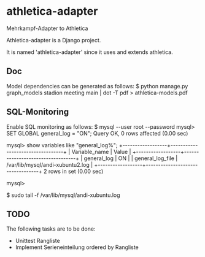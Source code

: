 athletica-adapter
=================

Mehrkampf-Adapter to Athletica

Athletica-adapter is a Django project.

It is named 'athletica-adapter' since it uses and extends athletica.

Doc
---

Model dependencies can be generated as follows:
$ python manage.py graph_models stadion meeting main | dot -T pdf > athletica-models.pdf

SQL-Monitoring
--------------

Enable SQL monitoring as follows:
$ mysql --user root --password
mysql> SET GLOBAL general_log = "ON";
Query OK, 0 rows affected (0.00 sec)

mysql> show variables like "general_log%";
+------------------+----------------------------------+
| Variable_name    | Value                            |
+------------------+----------------------------------+
| general_log      | ON                               |
| general_log_file | /var/lib/mysql/andi-xubuntu2.log |
+------------------+----------------------------------+
2 rows in set (0.00 sec)

mysql>

$ sudo tail -f /var/lib/mysql/andi-xubuntu.log

TODO
----

The following tasks are to be done:
- Unittest Rangliste
- Implement Serieneinteilung ordered by Rangliste
